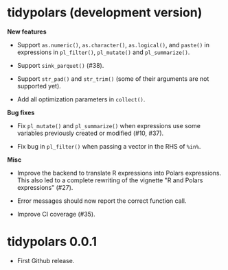 # tidypolars (development version)

**New features**

* Support `as.numeric()`, `as.character()`, `as.logical()`, and `paste()` in
  expressions in `pl_filter()`, `pl_mutate()` and `pl_summarize()`.
  
* Support `sink_parquet()` (#38).

* Support `str_pad()` and `str_trim()` (some of their arguments are not supported
  yet).

* Add all optimization parameters in `collect()`.

**Bug fixes**

* Fix `pl_mutate()` and `pl_summarize()` when expressions use some variables 
  previously created or modified (#10, #37).
  
* Fix bug in `pl_filter()` when passing a vector in the RHS of `%in%`.
  
**Misc**

* Improve the backend to translate R expressions into Polars expressions. This
  also led to a complete rewriting of the vignette "R and Polars expressions" 
  (#27).
  
* Error messages should now report the correct function call.

* Improve CI coverage (#35).



# tidypolars 0.0.1

* First Github release.
